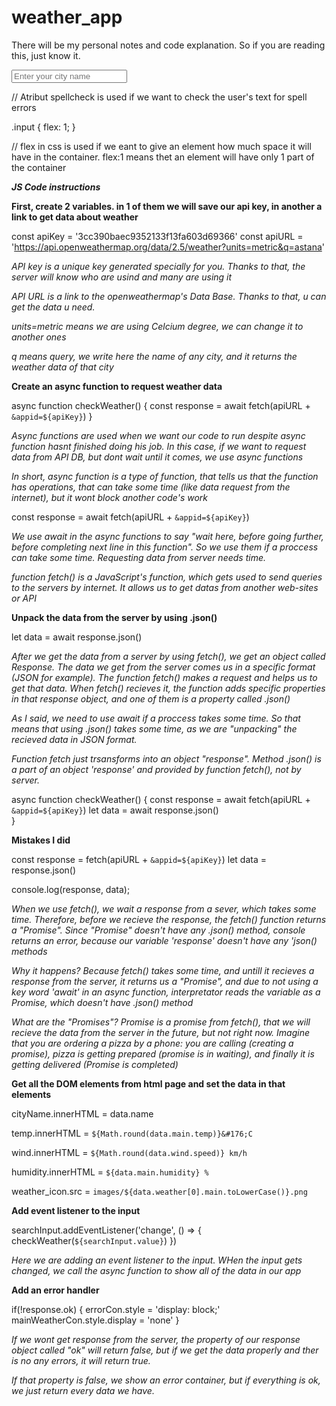 # weather_app
There will be my personal notes and code explanation. So if you are reading this, just know it.

<input type="text" placeholder="Enter your city name" spellcheck="false">

// Atribut spellcheck is used if we want to check the user's text for spell errors


.input {
    flex: 1;
}

// flex in css is used if we eant to give an element how much space it will have in the container. flex:1 means thet an element will have only 1 part of the container


***JS Code instructions***

<!-- 1 -->
**First, create 2 variables. in 1 of them we will save our api key, in another a link to get data about weather**

 const apiKey = '3cc390baec9352133f13fa603d69366'
 const apiURL = 'https://api.openweathermap.org/data/2.5/weather?units=metric&q=astana'

*API key is a unique key generated specially for you. Thanks to that, the server will know who are usind and many are using it*

*API URL is a link to the openweathermap's Data Base. Thanks to that, u can get the data u need.*

*units=metric means we are using Celcium degree, we can change it to another ones*

*q means query, we write here the name of any city, and it returns the weather data of that city*


<!-- 2 -->
**Create an async function to request weather data**

 async function checkWeather() {
     const response = await fetch(apiURL + `&appid=${apiKey}`)
 }

*Async functions are used when we want our code to run despite async function hasnt finished doing his job. In this case, if we want to request data from API DB, but dont wait until it comes, we use async functions*

*In short, async function is a type of function, that tells us that the function has operations, that can take some time (like data request from the internet), but it wont block another code's work*

<!-- line itself -->
 const response = await fetch(apiURL + `&appid=${apiKey}`)

*We use await in the async functions to say "wait here, before going further, before completing next line in this function". So we use them if a proccess can take some time. Requesting data from server needs time.*

*function fetch() is a JavaScript's function, which gets used to send queries to the servers by internet. It allows us to get datas from another web-sites or API*


<!-- 3 -->
**Unpack the data from the server by using .json()**

 let data = await response.json()

*After we get the data from a server by using fetch(), we get an object called Response. The data we get from the server comes us in a specific format (JSON for example). The function fetch() makes a request and helps us to get that data. When fetch() recieves it, the function adds specific properties in that response object, and one of them is a property called .json()*

*As I said, we need to use await if a proccess takes some time. So that means that using .json() takes some time, as we are "unpacking" the recieved data in JSON format.*

*Function fetch just trsansforms into an object "response". Method .json() is a part of an object 'response' and provided by function fetch(), not by server.*

<!-- Full code -->
 async function checkWeather() {
     const response = await fetch(apiURL + `&appid=${apiKey}`)
     let data = await response.json()    
 }

<!-- Just mistakes -->
**Mistakes I did**

 const response = fetch(apiURL + `&appid=${apiKey}`)
 let data = response.json()

 console.log(response, data);

*When we use fetch(), we wait a response from a sever, which takes some time. Therefore, before we recieve the response, the fetch() function returns a "Promise". Since "Promise" doesn't have any .json() method, console returns an error, because our variable 'response' doesn't have any 'json() methods*

*Why it happens? Because fetch() takes some time, and untill it recieves a response from the server, it returns us a "Promise", and due to not using a key word 'await' in an async function, interpretator reads the variable as a Promise, which doesn't have .json() method*

*What are the "Promises"? Promise is a promise from fetch(), that we will recieve the data from the server in the future, but not right now. Imagine that you are ordering a pizza by a phone: you are calling (creating a promise), pizza is getting prepared (promise is in waiting), and finally it is getting delivered (Promise is completed)*


<!-- 4 -->
**Get all the DOM elements from html page and set the data in that elements**

<!-- set city name -->
 cityName.innerHTML = data.name 
<!-- set temp -->
 temp.innerHTML = `${Math.round(data.main.temp)}&#176;C`
<!-- set wind speed -->
 wind.innerHTML = `${Math.round(data.wind.speed)} km/h`
<!-- set humidity per cent -->
 humidity.innerHTML = `${data.main.humidity} %`
<!-- set weather icon -->
 weather_icon.src = `images/${data.weather[0].main.toLowerCase()}.png` 


<!-- 5 -->
**Add event listener to the input**

 searchInput.addEventListener('change', () => {
     checkWeather(`${searchInput.value}`)
 })

*Here we are adding an event listener to the input. WHen the input gets changed, we call the async function to show all of the data in our app*


<!-- 6 -->
**Add an error handler**

 if(!response.ok) {
     errorCon.style = 'display: block;'
     mainWeatherCon.style.display = 'none'
 }

*If we wont get response from the server, the property of our response object called "ok" will return false, but if we get the data properly and ther is no any errors, it will return true.*

*If that property is false, we show an error container, but if everything is ok, we just return every data we have.*
